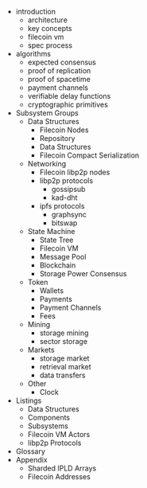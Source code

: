- introduction
  - architecture
  - key concepts
  - filecoin vm
  - spec process
- algorithms
  - expected consensus
  - proof of replication
  - proof of spacetime
  - payment channels
  - verifiable delay functions
  - cryptographic primitives
- Subsystem Groups
  - Data Structures
    - Filecoin Nodes
    - Repository
    - Data Structures
    - Filecoin Compact Serialization
  - Networking
    - Filecoin libp2p nodes
    - libp2p protocols
      - gossipsub
      - kad-dht
    - ipfs protocols
      - graphsync
      - bitswap
  - State Machine
    - State Tree
    - Filecoin VM
    - Message Pool
    - Blockchain
    - Storage Power Consensus
  - Token
    - Wallets
    - Payments
    - Payment Channels
    - Fees
  - Mining
    - storage mining
    - sector storage
  - Markets
    - storage market
    - retrieval market
    - data transfers
  - Other
    - Clock
- Listings
  - Data Structures
  - Components
  - Subsystems
  - Filecoin VM Actors
  - libp2p Protocols
- Glossary
- Appendix
  - Sharded IPLD Arrays
  - Filecoin Addresses